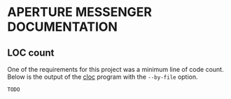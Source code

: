 # APERTURE MESSENGER DOCUMENTATION

## LOC count
One of the requirements for this project was a minimum line of code count. Below is the output of the [cloc](https://github.com/AlDanial/cloc) program with the `--by-file` option.

```
TODO
```
